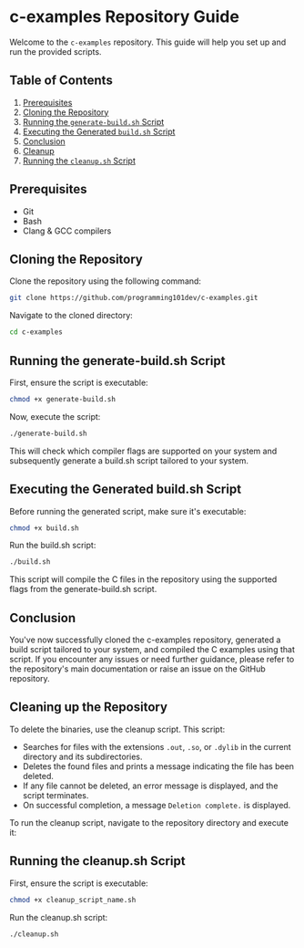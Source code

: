 # c-examples Repository Guide

Welcome to the `c-examples` repository. This guide will help you set up and run the provided scripts.

## **Table of Contents**

1. [Prerequisites](#prerequisites)
2. [Cloning the Repository](#cloning-the-repository)
3. [Running the `generate-build.sh` Script](#running-the-generate-buildsh-script)
4. [Executing the Generated `build.sh` Script](#executing-the-generated-buildsh-script)
5. [Conclusion](#conclusion)
6. [Cleanup](#cleaning-up-the-repository)
7. [Running the `cleanup.sh` Script](#running-the-cleanupsh-script)

## **Prerequisites**

- Git
- Bash
- Clang & GCC compilers

## **Cloning the Repository**

Clone the repository using the following command:
```bash
git clone https://github.com/programming101dev/c-examples.git
```
Navigate to the cloned directory:
```bash
cd c-examples
```

## **Running the generate-build.sh Script**
First, ensure the script is executable:
```bash
chmod +x generate-build.sh
```
Now, execute the script:
```bash
./generate-build.sh
```
This will check which compiler flags are supported on your system and subsequently generate a build.sh script tailored to your system.
## **Executing the Generated build.sh Script**

Before running the generated script, make sure it's executable:
```bash
chmod +x build.sh
```
Run the build.sh script:
```bash
./build.sh
```
This script will compile the C files in the repository using the supported flags from the generate-build.sh script.
## **Conclusion**

You've now successfully cloned the c-examples repository, generated a build script tailored to your system, and compiled the C examples using that script. If you encounter any issues or need further guidance, please refer to the repository's main documentation or raise an issue on the GitHub repository.

## **Cleaning up the Repository**

To delete the binaries, use the cleanup script. This script:

- Searches for files with the extensions `.out`, `.so`, or `.dylib` in the current directory and its subdirectories.
- Deletes the found files and prints a message indicating the file has been deleted.
- If any file cannot be deleted, an error message is displayed, and the script terminates.
- On successful completion, a message `Deletion complete.` is displayed.

To run the cleanup script, navigate to the repository directory and execute it:

## **Running the cleanup.sh Script**

First, ensure the script is executable:
```bash
chmod +x cleanup_script_name.sh
```
Run the cleanup.sh script:

```bash
./cleanup.sh
```